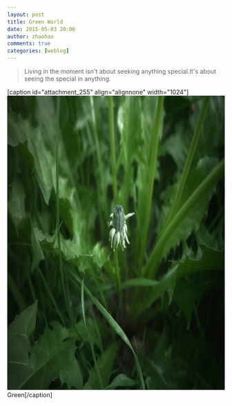 ```yaml
---
layout: post
title: Green World
date: 2015-05-03 20:06
author: zhaohao
comments: true
categories: [weblog]
---
```

<blockquote>Living in the moment isn't about seeking anything special.It's about seeing the special in anything.</blockquote>

[caption id="attachment_255" align="alignnone" width="1024"]<a href="/Media/02-05-15-1.jpg"><img src="/Media/02-05-15-1.jpg" alt="Green" width="1024" height="683" class="size-large wp-image-255" /></a> Green[/caption]
